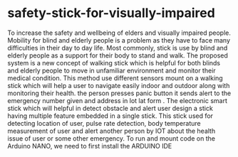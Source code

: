 # safety-stick-for-visually-impaired
To increase the safety and wellbeing of elders and visually impaired people. Mobility for blind and elderly people is a problem as they have to face many difficulties in their day to day life. Most commonly, stick is use by blind and elderly people as a support for their body to stand and walk. The proposed system is a new concept of walking stick which is helpful for both blinds and elderly people to move in unfamiliar environment and monitor their medical condition. This method use different sensors mount on a walking stick which will help a user to navigate easily indoor and outdoor along with monitoring their health. the person presses panic button it sends alert to the emergency number given and address in lot lat form . The electronic smart stick which will helpful in detect obstacle and alert user design a stick having multiple feature embedded in a single stick. This stick used for detecting location of user, pulse rate detection, body temperature measurement of user and alert another person by IOT about the health issue of user or some other emergency.
To run and mount code on the Arduino NANO, we need to first install the ARDUINO IDE

